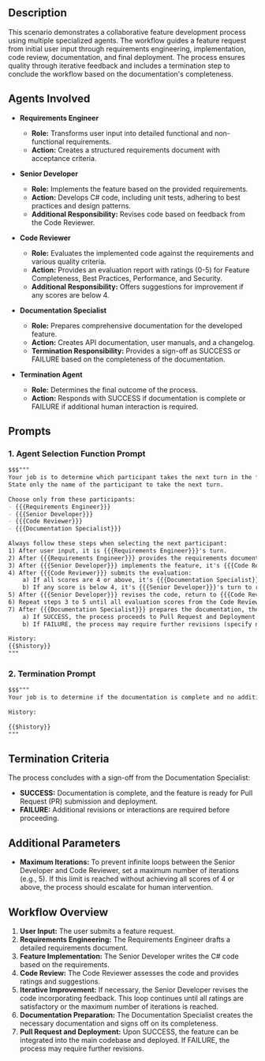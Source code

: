   
## Description  
   
This scenario demonstrates a collaborative feature development process using multiple specialized agents. The workflow guides a feature request from initial user input through requirements engineering, implementation, code review, documentation, and final deployment. The process ensures quality through iterative feedback and includes a termination step to conclude the workflow based on the documentation's completeness.  
   
## Agents Involved  
   
- **Requirements Engineer**  
  - **Role:** Transforms user input into detailed functional and non-functional requirements.  
  - **Action:** Creates a structured requirements document with acceptance criteria.  
   
- **Senior Developer**  
  - **Role:** Implements the feature based on the provided requirements.  
  - **Action:** Develops C# code, including unit tests, adhering to best practices and design patterns.  
  - **Additional Responsibility:** Revises code based on feedback from the Code Reviewer.  
   
- **Code Reviewer**  
  - **Role:** Evaluates the implemented code against the requirements and various quality criteria.  
  - **Action:** Provides an evaluation report with ratings (0-5) for Feature Completeness, Best Practices, Performance, and Security.  
  - **Additional Responsibility:** Offers suggestions for improvement if any scores are below 4.  
   
- **Documentation Specialist**  
  - **Role:** Prepares comprehensive documentation for the developed feature.  
  - **Action:** Creates API documentation, user manuals, and a changelog.  
  - **Termination Responsibility:** Provides a sign-off as SUCCESS or FAILURE based on the completeness of the documentation.  
   
- **Termination Agent**  
  - **Role:** Determines the final outcome of the process.  
  - **Action:** Responds with SUCCESS if documentation is complete or FAILURE if additional human interaction is required.  
   
## Prompts  
   
### 1. Agent Selection Function Prompt  
   
```markdown  
$$$"""  
Your job is to determine which participant takes the next turn in the feature development process based on the action of the most recent participant.  
State only the name of the participant to take the next turn.  
   
Choose only from these participants:  
- {{{Requirements Engineer}}}  
- {{{Senior Developer}}}  
- {{{Code Reviewer}}}  
- {{{Documentation Specialist}}}  
   
Always follow these steps when selecting the next participant:  
1) After user input, it is {{{Requirements Engineer}}}'s turn.  
2) After {{{Requirements Engineer}}} provides the requirements document, it's {{{Senior Developer}}}'s turn.  
3) After {{{Senior Developer}}} implements the feature, it's {{{Code Reviewer}}}'s turn.  
4) After {{{Code Reviewer}}} submits the evaluation:  
    a) If all scores are 4 or above, it's {{{Documentation Specialist}}}'s turn.  
    b) If any score is below 4, it's {{{Senior Developer}}}'s turn to revise the code. The Senior Developer must incorporate all suggestions provided by the Code Reviewer into the revised code.  
5) After {{{Senior Developer}}} revises the code, return to {{{Code Reviewer}}} for re-evaluation.  
6) Repeat steps 3 to 5 until all evaluation scores from the Code Reviewer are 4 or above.  
7) After {{{Documentation Specialist}}} prepares the documentation, the Documentation Specialist provides a sign-off as SUCCESS or FAILURE.  
    a) If SUCCESS, the process proceeds to Pull Request and Deployment.  
    b) If FAILURE, the process may require further revisions (specify next steps if necessary).  
   
History:  
{{$history}}  
"""  
```  

### 2. Termination Prompt

```markdown  
$$$"""  
Your job is to determine if the documentation is complete and no additional human interaction is required. If everything is fine, respond with a single word: SUCCESS. If additional interaction is needed, respond with: FAILURE.  
   
History:  
   
{{$history}}  
"""  
```  

## Termination Criteria

The process concludes with a sign-off from the Documentation Specialist:

- **SUCCESS:** Documentation is complete, and the feature is ready for Pull Request (PR) submission and deployment.
- **FAILURE:** Additional revisions or interactions are required before proceeding.

## Additional Parameters

- **Maximum Iterations:** To prevent infinite loops between the Senior Developer and Code Reviewer, set a maximum number of iterations (e.g., 5). If this limit is reached without achieving all scores of 4 or above, the process should escalate for human intervention.

## Workflow Overview

1. **User Input:** The user submits a feature request.
2. **Requirements Engineering:** The Requirements Engineer drafts a detailed requirements document.
3. **Feature Implementation:** The Senior Developer writes the C# code based on the requirements.
4. **Code Review:** The Code Reviewer assesses the code and provides ratings and suggestions.
5. **Iterative Improvement:** If necessary, the Senior Developer revises the code incorporating feedback. This loop continues until all ratings are satisfactory or the maximum number of iterations is reached.
6. **Documentation Preparation:** The Documentation Specialist creates the necessary documentation and signs off on its completeness.
7. **Pull Request and Deployment:** Upon SUCCESS, the feature can be integrated into the main codebase and deployed. If FAILURE, the process may require further revisions.
